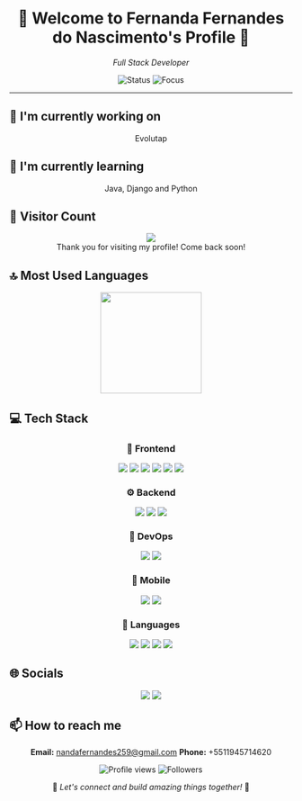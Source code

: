 <div align="center">

# 🌟 Welcome to Fernanda Fernandes do Nascimento's Profile 🌟

<p><em>Full Stack Developer</em></p>

<img src="https://img.shields.io/badge/Status-Available_for_collaboration-brightgreen" alt="Status" />
<img src="https://img.shields.io/badge/Focus-Web_Development-blue" alt="Focus" />

</div>

<hr>

## 🔭 I'm currently working on

<div align="center"><p>Evolutap</p></div>

## 🌱 I'm currently learning

<div align="center"><p>Java, Django and Python</p></div>

## 👀 Visitor Count

<!-- ⚠️ Important: Replace 'temp-fernandeezz' with your actual GitHub username in the URL below -->
<p align="center">
  <img src="https://profile-counter.glitch.me/temp-fernandeezz/count.svg" />
  <br>Thank you for visiting my profile! Come back soon!
</p>

## 🔝 Most Used Languages

<!-- ⚠️ Important: Replace 'temp-fernandeezz' with your actual GitHub username in the URL below -->
<div align="center">
  <img height="180em" src="https://github-readme-stats.vercel.app/api/top-langs/?username=temp-fernandeezz&layout=compact&langs_count=10&theme=radical"/>
</div>

## 💻 Tech Stack

<div align="center">

### 🎨 Frontend

<img src="https://img.shields.io/badge/-React-05122A?style=for-the-badge&color=ff69b4"> <img src="https://img.shields.io/badge/-Vue.js-05122A?style=for-the-badge&color=ff69b4"> <img src="https://img.shields.io/badge/-Tailwind-05122A?style=for-the-badge&color=ff69b4"> <img src="https://img.shields.io/badge/-Bootstrap-05122A?style=for-the-badge&color=ff69b4"> <img src="https://img.shields.io/badge/-CSS3-05122A?style=for-the-badge&color=ff69b4"> <img src="https://img.shields.io/badge/-HTML5-05122A?style=for-the-badge&color=ff69b4">

### ⚙️ Backend

<img src="https://img.shields.io/badge/-Node.js-05122A?style=for-the-badge&color=4169e1"> <img src="https://img.shields.io/badge/-Laravel-05122A?style=for-the-badge&color=4169e1"> <img src="https://img.shields.io/badge/-MySQL-05122A?style=for-the-badge&color=4169e1">

### 🚀 DevOps

<img src="https://img.shields.io/badge/-Docker-05122A?style=for-the-badge&color=9370db"> <img src="https://img.shields.io/badge/-GCP-05122A?style=for-the-badge&color=9370db">

### 📱 Mobile

<img src="https://img.shields.io/badge/-React Native-05122A?style=for-the-badge&color=3CB371"> <img src="https://img.shields.io/badge/-Kotlin-05122A?style=for-the-badge&color=3CB371">

### 💬 Languages

<img src="https://img.shields.io/badge/-JavaScript-05122A?style=for-the-badge&color=FFA500"> <img src="https://img.shields.io/badge/-Python-05122A?style=for-the-badge&color=FFA500"> <img src="https://img.shields.io/badge/-Java-05122A?style=for-the-badge&color=FFA500"> <img src="https://img.shields.io/badge/-PHP-05122A?style=for-the-badge&color=FFA500">

</div>

## 🌐 Socials

<div align="center">

<a href="https://github.com/temp-fernandeezz"><img src="https://img.shields.io/badge/github-%23121011.svg?style=for-the-badge&logo=github&logoColor=white&color=9a6bdf"></a> <a href="https://www.linkedin.com/in/fernanda-fernandes-nascimento"><img src="https://img.shields.io/badge/linkedin-%230077B5.svg?style=for-the-badge&logo=linkedin&logoColor=white&color=df6b9a"></a> 

</div>

## 📫 How to reach me

<div align="center">

**Email:** nandafernandes259@gmail.com
**Phone:** +5511945714620

</div>

<div align="center">

<!-- ⚠️ Important: Replace 'temp-fernandeezz' with your actual GitHub username in the URLs below -->
<img src="https://komarev.com/ghpvc/?username=temp-fernandeezz&style=for-the-badge&color=blueviolet" alt="Profile views"/>

<img src="https://img.shields.io/github/followers/temp-fernandeezz?style=for-the-badge&color=ff69b4" alt="Followers"/>

<p>🌈 <i>Let's connect and build amazing things together!</i> 🚀</p>

</div>
